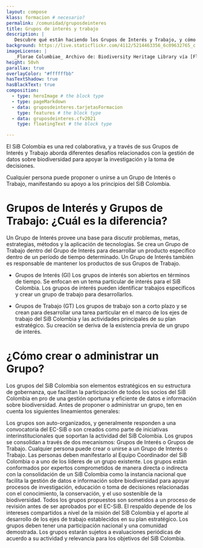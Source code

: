 ```yaml
---
layout: compose
klass: formacion # necesario?
permalink: /comunidad/gruposdeinteres
title: Grupos de interés y trabajo
description: |
   Descubre qué están haciendo los Grupos de Interés y Trabajo, y cómo puedes unirte.
background: https://live.staticflickr.com/4112/5214463356_6c09632765_c.jpg #
imageLicense: |
   _Florae Columbiae_ Archivo de: Biodiversity Heritage Library vía [Flickr](https://www.flickr.com/photos/biodivlibrary/8205952042/in/album-72157632062538373/)
height: 50vh
parallax: true
overlayColor: "#ffffffbb" 
hasTextShadow: true
hasBlackText: true
composition:
  - type: heroImage # the block type
  - type: pageMarkdown
  - data: gruposdeinteres.tarjetasFormacion
    type: features # the block type
  - data: gruposdeinteres.cfv2021
    type: floatingText # the block type

---
```


El SiB Colombia es una red colaborativa, y a través de sus Grupos de Interés y Trabajo aborda diferentes desafíos relacionados con la gestión de datos sobre biodiversidad para apoyar la investigación y la toma de decisiones.

Cualquier persona puede proponer o unirse a un Grupo de Interés o Trabajo, manifestando su apoyo a los principios del SiB Colombia.


# Grupos de Interés y Grupos de Trabajo: ¿Cuál es la diferencia?

Un Grupo de Interés provee una base para discutir problemas, metas, estrategias, métodos y la aplicación de tecnologías. Se crea un Grupo de Trabajo dentro del Grupo de Interés para desarrollar un producto específico dentro de un período de tiempo determinado. Un Grupo de Interés también es responsable de mantener los productos de sus Grupos de Trabajo.

+ Grupos de Interés (GI)
Los grupos de interés son abiertos en términos de tiempo. Se enfocan en un tema particular de interés para el SiB Colombia. Los grupos de interés pueden identificar trabajos específicos y crear un grupo de trabajo para desarrollarlos.

+ Grupos de Trabajo (GT)
Los grupos de trabajo son a corto plazo y se crean para desarrollar una tarea particular en el marco de los ejes de trabajo del SiB Colombia y las actividades principales de su plan estratégico. Su creación se deriva de la existencia previa de un grupo de interés.

# ¿Cómo crear o administrar un Grupo?

Los grupos del SiB Colombia son elementos estratégicos en su estructura de gobernanza, que facilitan la participación de todos los socios del SiB Colombia en pro de una gestión oportuna y eficiente de datos e información sobre biodiversidad. Antes de proponer o administrar un grupo, ten en cuenta los siguientes lineamientos generales:

Los grupos son auto-organizados, y generalmente responden a una convocatoria del EC-SiB o son creados como parte de iniciativas interinstitucionales que soportan la actividad del SiB Colombia.
Los grupos se consolidan a través de dos mecanismos: Grupos de Interés o Grupos de Trabajo.
Cualquier persona puede crear o unirse a un Grupo de Interés o Trabajo. Las personas deben manifestarlo al Equipo Coordinador del SiB Colombia o a uno de los líderes de un grupo existente.
Los grupos están conformados por expertos comprometidos de manera directa o indirecta con la consolidación de un SiB Colombia como la instancia nacional que facilita la gestión de datos e información sobre biodiversidad para apoyar procesos de investigación, educación o toma de decisiones relacionadas con el conocimiento, la conservación, y el uso sostenible de la biodiversidad.
Todos los grupos propuestos son sometidos a un proceso de revisión antes de ser aprobados por el EC-SiB. El respaldo depende de los intereses compartidos a nivel de la misión del SiB Colombia y el aporte al desarrollo de los ejes de trabajo establecidos en su plan estratégico.
Los grupos deben tener una participación nacional y una comunidad demostrada.
Los grupos estarán sujetos a evaluaciones periódicas de acuerdo a su actividad y relevancia para los objetivos del SiB Colombia.

